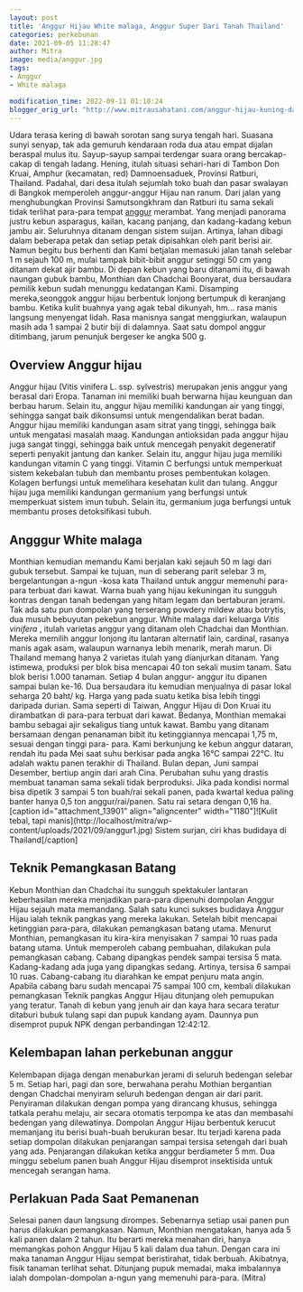 ```yaml
---
layout: post
title: 'Anggur Hijau White malaga, Anggur Super Dari Tanah Thailand'
categories: perkebunan
date: 2021-09-05 11:28:47
author: Mitra
image: media/anggur.jpg
tags:
- Anggur
- White malaga

modification_time: 2022-09-11 01:18:24
blogger_orig_url: "http://www.mitrausahatani.com/anggur-hijau-kuning-dari-don-kruai.html"
---
```


Udara terasa kering di bawah sorotan sang surya tengah hari. Suasana sunyi
senyap, tak ada gemuruh kendaraan roda dua atau empat dijalan beraspal mulus
itu. Sayup-sayup sampai terdengar suara orang bercakap-cakap di tengah ladang.
Hening, itulah situasi sehari-hari di Tambon Don Kruai, Amphur (kecamatan,
red) Damnoensaduek, Provinsi Ratburi, Thailand. Padahal, dari desa itulah
sejumlah toko buah dan pasar swalayan di Bangkok memperoleh anggur-anggur
Hijau nan ranum. Dari jalan yang menghubungkan Provinsi Samutsongkhram dan
Ratburi itu sama sekali tidak terlihat para-para tempat
[anggur](https://www.mitrausahatani.com/topik/anggur) merambat. Yang menjadi panorama
justru kebun asparagus, kailan, kacang panjang, dan kadang-kadang kebun jambu
air. Seluruhnya ditanam dengan sistem suijan. Artinya, lahan dibagi dalam
beberapa petak dan setiap petak dipisahkan oleh parit berisi air. Namun begitu
bus berhenti dan Kami betjalan memasuki jalan tanah selebar 1 m sejauh 100 m,
mulai tampak bibit-bibit anggur setinggi 50 cm yang ditanam dekat ajir bambu.
Di depan kebun yang baru ditanami itu, di bawah naungan gubuk bambu, Monthian
dan Chadchai Boonyarat, dua bersaudara pemilik kebun sudah menunggu kedatangan
Kami. Disamping mereka,seonggok anggur hijau berbentuk lonjong bertumpuk di
keranjang bambu. Ketika kulit buahnya yang agak tebal dikunyah, hm... rasa
manis langsung menyengat lidah. Rasa manisnya sangat menggiurkan, walaupun
masih ada 1 sampai 2 butir biji di dalamnya. Saat satu dompol anggur
ditimbang, jarum penunjuk bergeser ke angka 500 g.

## Overview Anggur hijau

Anggur hijau (Vitis vinifera L. ssp. sylvestris) merupakan jenis anggur yang
berasal dari Eropa. Tanaman ini memiliki buah berwarna hijau keunguan dan
berbau harum. Selain itu, anggur hijau memiliki kandungan air yang tinggi,
sehingga sangat baik dikonsumsi untuk mengendalikan berat badan. Anggur hijau
memiliki kandungan asam sitrat yang tinggi, sehingga baik untuk mengatasi
masalah maag. Kandungan antioksidan pada anggur hijau juga sangat tinggi,
sehingga baik untuk mencegah penyakit degeneratif seperti penyakit jantung dan
kanker. Selain itu, anggur hijau juga memiliki kandungan vitamin C yang
tinggi. Vitamin C berfungsi untuk memperkuat sistem kekebalan tubuh dan
membantu proses pembentukan kolagen. Kolagen berfungsi untuk memelihara
kesehatan kulit dan tulang. Anggur hijau juga memiliki kandungan germanium
yang berfungsi untuk memperkuat sistem imun tubuh. Selain itu, germanium juga
berfungsi untuk membantu proses detoksifikasi tubuh.

## Angggur White malaga

Monthian kemudian memandu Kami berjalan kaki sejauh 50 m lagi dari gubuk
tersebut. Sampai ke tujuan, nun di seberang parit selebar 3 m, bergelantungan
a-ngun -kosa kata Thailand untuk anggur memenuhi para-para terbuat dari kawat.
Warna buah yang hijau kekuningan itu sungguh kontras dengan tanah bedengan
yang hitam legam dan bertaburan jerami. Tak ada satu pun dompolan yang
terserang powdery mildew atau botrytis, dua musuh bebuyutan pekebun anggur.
White malaga dari keluarga _Vitis vinifera_ , itulah varietas anggur yang
ditanam oleh Chadchai dan Monthian. Mereka memilih anggur lonjong itu lantaran
alternatif lain, cardinal, rasanya manis agak asam, walaupun warnanya lebih
menarik, merah marun. Di Thailand memang hanya 2 varietas itulah yang
dianjurkan ditanam. Yang istimewa, produksi per blok bisa mencapai 40 ton
sekali musim tanam. Satu blok berisi 1.000 tanaman. Setiap 4 bulan anggur-
anggur itu dipanen sampai bulan ke-16. Dua bersaudara itu kemudian menjualnya
di pasar lokal seharga 20 baht/ kg. Harga yang pada suatu ketika bisa lebih
tinggi daripada durian. Sama seperti di Taiwan, Anggur Hijau di Don Kruai itu
dirambatkan di para-para terbuat dari kawat. Bedanya, Monthian memakai bambu
sebagai ajir sekaligus tiang untuk kawat. Bambu yang ditanam bersamaan dengan
penanaman bibit itu ketinggiannya mencapai 1,75 m, sesuai dengan tinggi para-
para. Kami berkunjung ke kebun anggur dataran, rendah itu pada Mei saat suhu
berkisar pada angka 16°C sampai 22°C. Itu adalah waktu panen terakhir di
Thailand. Bulan depan, Juni sampai Desember, bertiup angin dari arah Cina.
Perubahan suhu yang drastis membuat tanaman sama sekali tidak berproduksi.
Jika pada kondisi normal bisa dipetik 3 sampai 5 ton buah/rai sekali panen,
pada kwartal kedua paling banter hanya 0,5 ton anggur/rai/panen. Satu rai
setara dengan 0,16 ha. [caption id="attachment_13901" align="aligncenter"
width="1180"]![Kulit tebal, tapi manis](http://localhost/mitra/wp-
content/uploads/2021/09/anggur1.jpg) Sistem surjan, ciri khas budidaya di
Thailand[/caption]

## Teknik Pemangkasan Batang

Kebun Monthian dan Chadchai itu sungguh spektakuler lantaran keberhasilan
mereka menjadikan para-para dipenuhi dompolan Anggur Hijau sejauh mata
memandang. Salah satu kunci sukses budidaya Anggur Hijau ialah teknik pangkas
yang mereka lakukan. Setelah bibit mencapai ketinggian para-para, dilakukan
pemangkasan batang utama. Menurut Monthian, pemangkasan itu kira-kira
menyisakan 7 sampai 10 ruas pada batang utama. Untuk memperoleh cabang
pembuahan, dilakukan pula pemangkasan cabang. Cabang dipangkas pendek sampai
tersisa 5 mata. Kadang-kadang ada juga yang dipangkas sedang. Artinya, tersisa
6 sampai 10 ruas. Cabang-cabang itu diarahkan ke empat penjuru mata angin.
Apabila cabang baru sudah mencapai 75 sampai 100 cm, kembali dilakukan
pemangkasan Teknik pangkas Anggur Hijau ditunjang oleh pemupukan yang teratur.
Tanah di kebun yang jenuh air dan kaya hara secara teratur ditaburi bubuk
tulang sapi dan pupuk kandang ayam. Daunnya pun disemprot pupuk NPK dengan
perbandingan 12:42:12.

## Kelembapan lahan perkebunan anggur

Kelembapan dijaga dengan menaburkan jerami di seluruh bedengan selebar 5 m.
Setiap hari, pagi dan sore, berwahana perahu Mothian bergantian dengan
Chadchai menyiram seluruh bedengan dengan air dari parit. Penyiraman dilakukan
dengan pompa yang dirancang khusus, sehingga tatkala perahu melaju, air secara
otomatis terpompa ke atas dan membasahi bedengan yang dilewatinya. Dompolan
Anggur Hijau berbentuk kerucut memanjang itu berisi buah-buah berukuran besar.
Itu terjadi karena pada setiap dompolan dilakukan penjarangan sampai tersisa
setengah dari buah yang ada. Penjarangan dilakukan ketika anggur berdiameter 5
mm. Dua minggu sebelum panen buah Anggur Hijau disemprot insektisida untuk
mencegah serangan hama.

## Perlakuan Pada Saat Pemanenan

Selesai panen daun langsung dirompes. Sebenarnya setiap usai panen pun harus
dilakukan pemangkasan. Namun, Monthian mengatakan, hanya ada 5 kali panen
dalam 2 tahun. Itu berarti mereka menahan diri, hanya memangkas pohon Anggur
Hijau 5 kali dalam dua tahun. Dengan cara ini maka tanaman Anggur Hijau sempat
beristirahat, tidak berbuah. Akibatnya, fisik tanaman terlihat sehat.
Ditunjang pupuk memadai, maka imbalannya ialah dompolan-dompolan a-ngun yang
memenuhi para-para. (Mitra)



